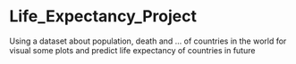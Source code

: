 # Life_Expectancy_Project
Using a dataset about population, death and ... of countries in the world for visual some plots and predict life expectancy of countries in future
